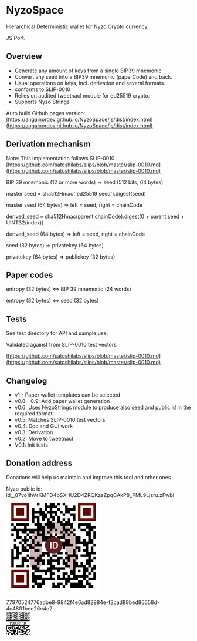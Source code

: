 # NyzoSpace

Hierarchical Deterministic wallet for Nyzo Crypto currency.

JS Port.


## Overview

- Generate any amount of keys from a single BIP39 mnemonic  
- Convert any seed into a BIP39 mnemonic (paperCode) and back.
- Usual operations on keys, incl. derivation and several formats.
- conforms to SLIP-0010 
- Relies on audited tweetnacl module for ed25519 crypto.
- Supports Nyzo Strings

Auto build Github pages version: [https://angainordev.github.io/NyzoSpace/js/dist/index.html](https://angainordev.github.io/NyzoSpace/js/dist/index.html) 


## Derivation mechanism

Note: This implementation follows SLIP-0010 [https://github.com/satoshilabs/slips/blob/master/slip-0010.md](https://github.com/satoshilabs/slips/blob/master/slip-0010.md)


BIP 39 mnemonic (12 or more words) => seed (512 bits, 64 bytes)

master seed = sha512Hmac('ed25519 seed').digest(seed)

master seed (64 bytes) => left = seed, right = chainCode

derived_seed = sha512Hmac(parent.chainCode).digest(0 + parent.seed + UINT32(index))

derived_seed (64 bytes) => left = seed, right = chainCode

seed (32 bytes) => privatekey (64 bytes)

privatekey (64 bytes) => publickey (32 bytes)



## Paper codes

entropy (32 bytes) <=> BIP 39 mnemonic (24 words)

entropy (32 bytes) <=> seed (32 bytes)


## Tests 

See test directory for API and sample use.

Validated against from SLIP-0010 test vectors 

[https://github.com/satoshilabs/slips/blob/master/slip-0010.md](https://github.com/satoshilabs/slips/blob/master/slip-0010.md)

## Changelog

- v1 - Paper wallet templates can be selected
- v0.8 - 0.9: Add paper wallet generation
- v0.6: Uses NyzoStrings module to produce also seed and public id in the required format.
- v0.5: Matches SLIP-0010 test vectors
- v0.4: Doc and GUI work
- v0.3: Derivation
- v0.2: Move to tweetnacl
- V0.1: Init tests

## Donation address

Donations will help us maintain and improve this tool and other ones

Nyzo public id:  
id__87vo1ihVrKMFD4bSXHU2D4ZRQKzsZpqCAkP8_PML9Ljzru.zFwbi  
![](https://github.com/AngainorDev/NyzoSpace/raw/master/angainor-pub-ns.png)

77970524776adbe8-9842f4e6ad82984e-f3cad89bed86658d-4c48ff1bee26e4e2  
![](https://github.com/AngainorDev/NyzoSpace/raw/master/angainor-pub.png)
